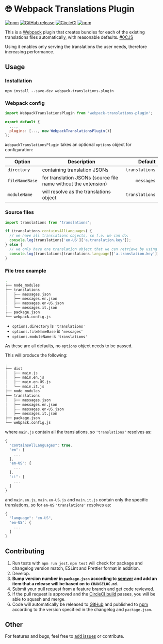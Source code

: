 # :globe_with_meridians: Webpack Translations Plugin

[![npm](https://img.shields.io/npm/v/webpack-translations-plugin.svg)](https://www.npmjs.com/package/webpack-translations-plugin)
[![GitHub release](https://img.shields.io/github/release/transferwise/webpack-translations-plugin.svg)](https://github.com/transferwise/webpack-translations-plugin/releases)
[![CircleCI](https://img.shields.io/circleci/project/github/transferwise/webpack-translations-plugin/master.svg)](https://circleci.com/gh/transferwise/webpack-translations-plugin)
[![npm](https://img.shields.io/npm/l/webpack-translations-plugin.svg)](https://github.com/transferwise/webpack-translations-plugin/blob/master/LICENSE)

This is a [Webpack](https://webpack.js.org/) plugin that creates bundles for each of the existing translations files automatically, with reasonable defaults. [#0CJS](https://twitter.com/hashtag/0CJS?src=hash)

Using it enables only serving the translations the user needs, therefore increasing performance.

## Usage

### Installation

`npm install --save-dev webpack-translations-plugin`

### Webpack config

```javascript
import WebpackTranslationsPlugin from 'webpack-translations-plugin';

export default {
  ...,
  plugins: [..., new WebpackTranslationsPlugin()]
};
```

`WebpackTranslationsPlugin` takes an optional `options` object for configuration:

| Option         | Description                                                    |          Default |
|----------------|----------------------------------------------------------------|-----------------:|
| `directory`    | containing translation JSONs                                   |   `translations` |
| `fileNameBase` | for translation JSONs (source file name without the extension) |       `messages` |
| `moduleName`   | will resolve as the translations object                        |   `translations` |

### Source files

```javascript
import translations from 'translations';

if (translations.containsAllLanguages) {
  // we have all translations objects, so f.e. we can do:
  console.log(translations['en-US']['a.translation.key']);
} else {
  // we only have one translation object that we can retrieve by using the language property
  console.log(translations[translations.language]['a.translation.key']);
}
```

### File tree example

```bash
.
├── node_modules
├── translations
│   ├── messages.json
│   ├── messages.en.json
│   ├── messages.en-US.json
│   └── messages.it.json
├── package.json
└── webpack.config.js
```

* `options.directory` is `'translations'`
* `options.fileNameBase` is `'messages'`
* `options.moduleName` is `'translations'`

As these are all defaults, no `options` object needs to be passed.

This will produce the following:

```bash
.
├── dist
│   ├── main.js
│   ├── main.en.js
│   ├── main.en-US.js
│   └── main.it.js
├── node_modules
├── translations
│   ├── messages.json
│   ├── messages.en.json
│   ├── messages.en-US.json
│   ├── messages.it.json
├── package.json
└── webpack.config.js
```

where `main.js` contain all the translations, so `'translations'` resolves as:

```javascript
{
  "containsAllLanguages": true,
  "en": {
    ...
  },
  "en-US": {
    ...
  },
  "it": {
    ...
  }
}
```

and `main.en.js`, `main.en-US.js` and `main.it.js` contain only the specific translations, so for `en-US` `'translations'` resolves as:

```javascript
{
  "language": "en-US",
  "en-US": {
    ...
  }
}
```

## Contributing

1. Run tests with `npm run jest`. `npm test` will check for package and changelog version match, ESLint and Prettier format in addition.
1. Develop.
1. **Bump version number in `package.json` according to [semver](http://semver.org/) and add an item that a release will be based on to `CHANGELOG.md`**.
1. Submit your pull request from a feature branch and get code reviewed.
1. If the pull request is approved and the [CircleCI build](https://circleci.com/gh/transferwise/webpack-translations-plugin) passes, you will be able to squash and merge.
1. Code will automatically be released to [GitHub](https://github.com/transferwise/webpack-translations-plugin/releases) and published to [npm](https://www.npmjs.com/package/webpack-translations-plugin) according to the version specified in the changelog and `package.json`.

## Other

For features and bugs, feel free to [add issues](https://github.com/transferwise/webpack-translations-plugin/issues) or contribute.